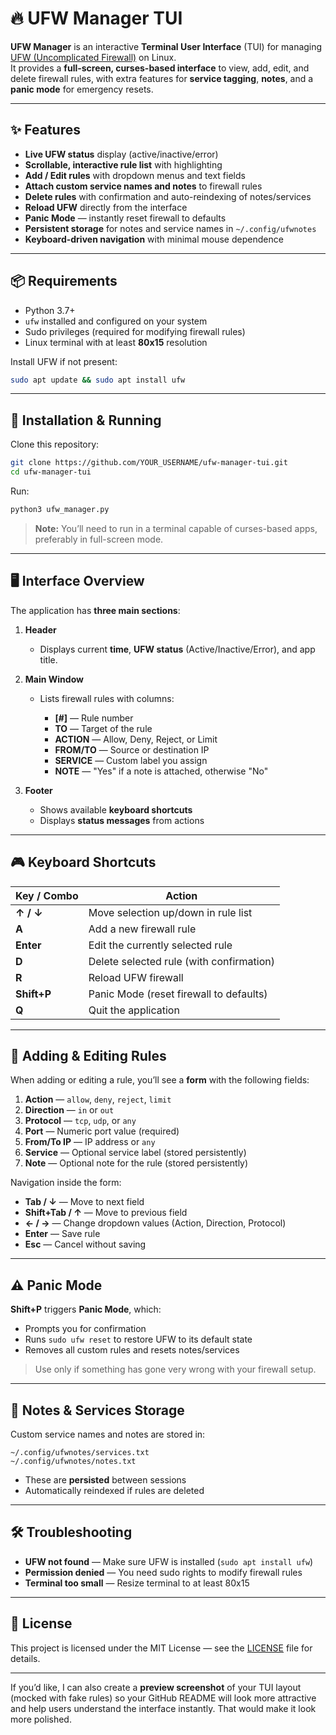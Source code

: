 # 🔥 UFW Manager TUI

**UFW Manager** is an interactive **Terminal User Interface** (TUI) for managing [UFW (Uncomplicated Firewall)](https://wiki.ubuntu.com/UncomplicatedFirewall) on Linux.  
It provides a **full-screen, curses-based interface** to view, add, edit, and delete firewall rules, with extra features for **service tagging**, **notes**, and a **panic mode** for emergency resets.

---

## ✨ Features

- **Live UFW status** display (active/inactive/error)
- **Scrollable, interactive rule list** with highlighting
- **Add / Edit rules** with dropdown menus and text fields
- **Attach custom service names and notes** to firewall rules
- **Delete rules** with confirmation and auto-reindexing of notes/services
- **Reload UFW** directly from the interface
- **Panic Mode** — instantly reset firewall to defaults
- **Persistent storage** for notes and service names in `~/.config/ufwnotes`
- **Keyboard-driven navigation** with minimal mouse dependence

---

## 📦 Requirements

- Python 3.7+
- `ufw` installed and configured on your system
- Sudo privileges (required for modifying firewall rules)
- Linux terminal with at least **80x15** resolution

Install UFW if not present:
```bash
sudo apt update && sudo apt install ufw
````

---

## 🚀 Installation & Running

Clone this repository:

```bash
git clone https://github.com/YOUR_USERNAME/ufw-manager-tui.git
cd ufw-manager-tui
```

Run:

```bash
python3 ufw_manager.py
```

> **Note:** You’ll need to run in a terminal capable of curses-based apps, preferably in full-screen mode.

---

## 🖥 Interface Overview

The application has **three main sections**:

1. **Header**

   * Displays current **time**, **UFW status** (Active/Inactive/Error), and app title.

2. **Main Window**

   * Lists firewall rules with columns:

     * **\[#]** — Rule number
     * **TO** — Target of the rule
     * **ACTION** — Allow, Deny, Reject, or Limit
     * **FROM/TO** — Source or destination IP
     * **SERVICE** — Custom label you assign
     * **NOTE** — "Yes" if a note is attached, otherwise "No"

3. **Footer**

   * Shows available **keyboard shortcuts**
   * Displays **status messages** from actions

---

## 🎮 Keyboard Shortcuts

| Key / Combo | Action                                   |
| ----------- | ---------------------------------------- |
| **↑ / ↓**   | Move selection up/down in rule list      |
| **A**       | Add a new firewall rule                  |
| **Enter**   | Edit the currently selected rule         |
| **D**       | Delete selected rule (with confirmation) |
| **R**       | Reload UFW firewall                      |
| **Shift+P** | Panic Mode (reset firewall to defaults)  |
| **Q**       | Quit the application                     |

---

## 📝 Adding & Editing Rules

When adding or editing a rule, you’ll see a **form** with the following fields:

1. **Action** — `allow`, `deny`, `reject`, `limit`
2. **Direction** — `in` or `out`
3. **Protocol** — `tcp`, `udp`, or `any`
4. **Port** — Numeric port value (required)
5. **From/To IP** — IP address or `any`
6. **Service** — Optional service label (stored persistently)
7. **Note** — Optional note for the rule (stored persistently)

Navigation inside the form:

* **Tab / ↓** — Move to next field
* **Shift+Tab / ↑** — Move to previous field
* **← / →** — Change dropdown values (Action, Direction, Protocol)
* **Enter** — Save rule
* **Esc** — Cancel without saving

---

## ⚠ Panic Mode

**Shift+P** triggers **Panic Mode**, which:

* Prompts you for confirmation
* Runs `sudo ufw reset` to restore UFW to its default state
* Removes all custom rules and resets notes/services

> Use only if something has gone very wrong with your firewall setup.

---

## 📂 Notes & Services Storage

Custom service names and notes are stored in:

```
~/.config/ufwnotes/services.txt
~/.config/ufwnotes/notes.txt
```

* These are **persisted** between sessions
* Automatically reindexed if rules are deleted

---

## 🛠 Troubleshooting

* **UFW not found** — Make sure UFW is installed (`sudo apt install ufw`)
* **Permission denied** — You need sudo rights to modify firewall rules
* **Terminal too small** — Resize terminal to at least 80x15

---

## 📜 License

This project is licensed under the MIT License — see the [LICENSE](LICENSE) file for details.

---

If you’d like, I can also create a **preview screenshot** of your TUI layout (mocked with fake rules) so your GitHub README will look more attractive and help users understand the interface instantly. That would make it look more polished.
```
